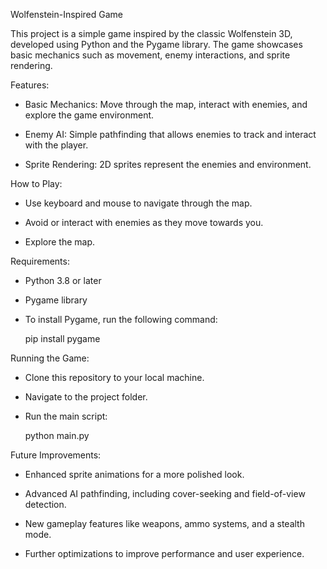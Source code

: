 Wolfenstein-Inspired Game

This project is a simple game inspired by the classic Wolfenstein 3D, developed using Python and the Pygame library. The game showcases basic mechanics such as movement, enemy interactions, and sprite rendering.


Features:

- Basic Mechanics: Move through the map, interact with enemies, and explore the game environment.

- Enemy AI: Simple pathfinding that allows enemies to track and interact with the player.

- Sprite Rendering: 2D sprites represent the enemies and environment.



How to Play:

- Use keyboard and mouse to navigate through the map.

- Avoid or interact with enemies as they move towards you.

- Explore the map.



Requirements:

- Python 3.8 or later

- Pygame library

- To install Pygame, run the following command:

  pip install pygame



Running the Game:

- Clone this repository to your local machine.

- Navigate to the project folder.

- Run the main script:

  python main.py



Future Improvements:

- Enhanced sprite animations for a more polished look.

- Advanced AI pathfinding, including cover-seeking and field-of-view detection.

- New gameplay features like weapons, ammo systems, and a stealth mode.

- Further optimizations to improve performance and user experience.
